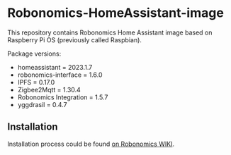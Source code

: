 # Robonomics-HomeAssistant-image

This repository contains Robonomics Home Assistant image based on Raspberry Pi OS (previously called Raspbian).

Package versions:

- homeassistant = 2023.1.7
- robonomics-interface = 1.6.0
- IPFS = 0.17.0
- Zigbee2Mqtt = 1.30.4
- Robonomics Integration = 1.5.7
- yggdrasil = 0.4.7

## Installation 

Installation process could be found [on Robonomics WIKI](https://wiki.robonomics.network/docs/hass-image-install).